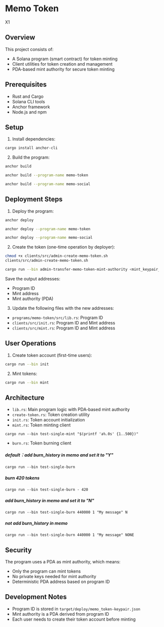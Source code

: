 # Memo Token

X1

## Overview

This project consists of:
- A Solana program (smart contract) for token minting
- Client utilities for token creation and management
- PDA-based mint authority for secure token minting

## Prerequisites

- Rust and Cargo
- Solana CLI tools
- Anchor framework
- Node.js and npm

## Setup

1. Install dependencies:

```bash
cargo install anchor-cli
```

2. Build the program:

```bash
anchor build
```
```bash
anchor build --program-name memo-token
```
```bash
anchor build --program-name memo-social
```

## Deployment Steps

1. Deploy the program:

```bash
anchor deploy
```

```bash
anchor deploy --program-name memo-token
```

```bash
anchor deploy --program-name memo-social
```

2. Create the token (one-time operation by deployer):
```bash
chmod +x clients/src/admin-create-memo-token.sh
clients/src/admin-create-memo-token.sh
```

```bash
cargo run --bin admin-transfer-memo-token-mint-authority <mint_keypair_path> <program_id>
```

Save the output addresses:
- Program ID
- Mint address
- Mint authority (PDA)

3. Update the following files with the new addresses:
- `programs/memo-token/src/lib.rs`: Program ID
- `clients/src/init.rs`: Program ID and Mint address
- `clients/src/mint.rs`: Program ID and Mint address

## User Operations

1. Create token account (first-time users):

```bash
cargo run --bin init
```

2. Mint tokens:

```bash
cargo run --bin mint
```

## Architecture

- `lib.rs`: Main program logic with PDA-based mint authority
- `create-token.rs`: Token creation utility
- `init.rs`: Token account initialization
- `mint.rs`: Token minting client
```
cargo run --bin test-single-mint "$(printf 'a%.0s' {1..500})"
``` 
- `burn.rs`: Token burning client

##### default：add burn_history in memo and set it to "Y"
```
cargo run --bin test-single-burn
```
##### burn 420 tokens
```
cargo run --bin test-single-burn - 420
```

##### add burn_history in memo and set it to "N"
```
cargo run --bin test-single-burn 440000 1 "My message" N
```

##### not add burn_history in memo
```
cargo run --bin test-single-burn 440000 1 "My message" NONE
```

## Security

The program uses a PDA as mint authority, which means:
- Only the program can mint tokens
- No private keys needed for mint authority
- Deterministic PDA address based on program ID

## Development Notes

- Program ID is stored in `target/deploy/memo_token-keypair.json`
- Mint authority is a PDA derived from program ID
- Each user needs to create their token account before minting